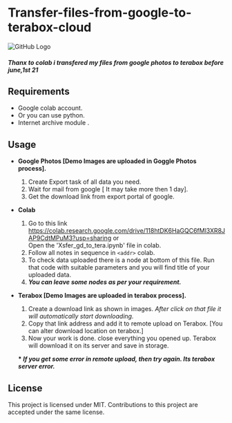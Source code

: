 # Transfer-files-from-google-to-terabox-cloud

 ![GitHub Logo](https://raw.githubusercontent.com/sandeepyadav1478/Transfer-files-from-google-to-terabox-cloud/main/template.png)
 
 <h5>Thanx to colab i transfered my files from google photos to terabox before june,1st 21</h5> 
 
## Requirements
 
 * Google colab account.
 * Or you can use python.
 * Internet archive module .

## Usage

 * __Google Photos [Demo Images are uploaded in Goggle Photos process].__
   1. Create Export task of all data you need.
   2. Wait for mail from google [ It may take more then 1 day].
   3. Get the download link from export portal of google.
 
 * __Colab__
   1. Go to this link https://colab.research.google.com/drive/118htDK6HaGQC6fMl3XR8JAP9CdtMPuM3?usp=sharing or <br/> Open the 'Xsfer_gd_to_tera.ipynb' file in colab.
   2. Follow all notes in sequence in `<addr>` colab.
   3. To check data uploaded there is a node at bottom of this file. Run that code with suitable parameters and you will find title of your uploaded data.
   4. __*You can leave some nodes as per your requirement.*__
 
 * __Terabox [Demo Images are uploaded in terabox process].__
   1. Create a download link as shown in images. *After click on that file it will automatically start downloading.*
   2. Copy that link address and add it to remote upload on Terabox. [You can alter download location on terabox.]
   3. Now your work is done. close everything you opened up. Terabox will download it on its server and save in storage.
     
     __* *If you get some error in remote upload, then try again. Its terabox server error.*__

## License
This project is licensed under MIT. Contributions to this project are accepted under the same license.
